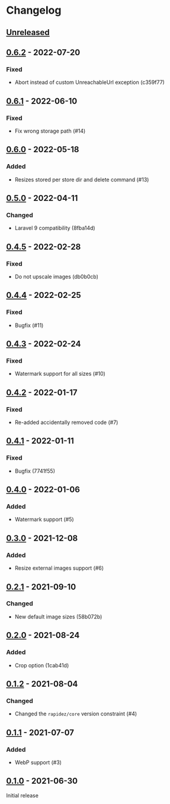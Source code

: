 # Changelog

## [Unreleased](https://github.com/org/repo/compare/0.6.2...master)

## [0.6.2](https://github.com/org/repo/compare/0.6.1...0.6.2) - 2022-07-20

### Fixed

- Abort instead of custom UnreachableUrl exception (c359f77)

## [0.6.1](https://github.com/org/repo/compare/0.6.0...0.6.1) - 2022-06-10

### Fixed

- Fix wrong storage path (#14)

## [0.6.0](https://github.com/org/repo/compare/0.5.0...0.6.0) - 2022-05-18

### Added

- Resizes stored per store dir and delete command (#13)

## [0.5.0](https://github.com/org/repo/compare/0.4.5...0.5.0) - 2022-04-11

### Changed

- Laravel 9 compatibility (8fba14d)

## [0.4.5](https://github.com/org/repo/compare/0.4.4...0.4.5) - 2022-02-28

### Fixed

- Do not upscale images (db0b0cb)

## [0.4.4](https://github.com/org/repo/compare/0.4.3...0.4.4) - 2022-02-25

### Fixed

- Bugfix (#11)

## [0.4.3](https://github.com/org/repo/compare/0.4.2...0.4.3) - 2022-02-24

### Fixed

- Watermark support for all sizes (#10)

## [0.4.2](https://github.com/org/repo/compare/0.4.1...0.4.2) - 2022-01-17

### Fixed

- Re-added accidentally removed code (#7)

## [0.4.1](https://github.com/org/repo/compare/0.4.0...0.4.1) - 2022-01-11

### Fixed

- Bugfix (7741f55)

## [0.4.0](https://github.com/org/repo/compare/0.3.0...0.4.0) - 2022-01-06

### Added

- Watermark support (#5)

## [0.3.0](https://github.com/org/repo/compare/0.2.1...0.3.0) - 2021-12-08

### Added

- Resize external images support (#6)

## [0.2.1](https://github.com/org/repo/compare/0.2.0...0.2.1) - 2021-09-10

### Changed

- New default image sizes (58b072b)

## [0.2.0](https://github.com/org/repo/compare/0.1.2...0.2.0) - 2021-08-24

### Added

- Crop option (1cab41d)

## [0.1.2](https://github.com/org/repo/compare/0.1.1...0.1.2) - 2021-08-04

### Changed

- Changed the `rapidez/core` version constraint (#4)

## [0.1.1](https://github.com/org/repo/compare/0.1.0...0.1.1) - 2021-07-07

### Added

- WebP support (#3)

## [0.1.0](https://github.com/org/repo/compare/5f85deae8b12c76cceda4b79614f3744114923f4...0.1.0) - 2021-06-30

Initial release
